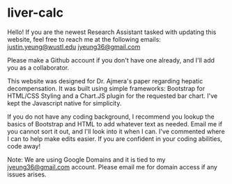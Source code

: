 # liver-calc

Hello! If you are the newest Research Assistant tasked with updating this website, feel free to reach me at the following emails:
justin.yeung@wustl.edu
jyeung36@gmail.com 

Please make a Github account if you don't have one already, and I'll add you as a collaborator. 

This website was designed for Dr. Ajmera's paper regarding hepatic decompensation. It was built using simple frameworks: Bootstrap for HTML/CSS Styling and a Chart.JS plugin for the requested bar chart. I've kept the Javascript native for simplicity.

If you do not have any coding background, I recommend you lookup the basics of Bootstrap and HTML to add whatever text as needed. Email me if you cannot sort it out, and I'll look into it when I can. I've commented where I can to help make edits easier. If you are confident in your coding abilities, code away! 

Note: We are using Google Domains and it is tied to my jyeung36@gmail.com account. Please email me for domain access if any issues arises. 
